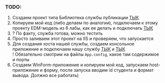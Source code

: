 ### TODO:
1) Создаем проект типа Библиотека службы публикации [ТЫК](https://github.com/DimaXDD/Course4/blob/master/7sem/%D0%9FWS%20(%D0%A1%D0%BC%D0%B5%D0%BB%D0%BE%D0%B2)/Lab7/%D0%A4%D0%BE%D1%82%D0%BE%20%D0%B4%D0%BB%D1%8F%20%D0%B3%D0%B0%D0%B9%D0%B4%D0%B0/1.png)<br/>
2) Копируем мой код (либо делаем по аналогии), подключаем к этому проекту EDM-модель из 6 лабы, как ее делать и подключать [ТЫК](https://github.com/DimaXDD/Course4/tree/master/7sem/%D0%9FWS%20(%D0%A1%D0%BC%D0%B5%D0%BB%D0%BE%D0%B2)/Lab6#readme)<br/>
3) ? По факту, служба готова, можно тестить<br/>
4) Просто заливаем этот проект на IIS и проверяем, что запускается<br/>
5) Для создания хоста нашей службы, создаем консольное приложение и подключаем нашу службу [ТЫК](https://github.com/DimaXDD/Course4/blob/master/7sem/%D0%9FWS%20(%D0%A1%D0%BC%D0%B5%D0%BB%D0%BE%D0%B2)/Lab7/%D0%A4%D0%BE%D1%82%D0%BE%20%D0%B4%D0%BB%D1%8F%20%D0%B3%D0%B0%D0%B9%D0%B4%D0%B0/2.png) и [ТЫК](https://github.com/DimaXDD/Course4/blob/master/7sem/%D0%9FWS%20(%D0%A1%D0%BC%D0%B5%D0%BB%D0%BE%D0%B2)/Lab7/%D0%A4%D0%BE%D1%82%D0%BE%20%D0%B4%D0%BB%D1%8F%20%D0%B3%D0%B0%D0%B9%D0%B4%D0%B0/3.png)<br/>
! Обязательно смотрим на файлы `App.config`, какое там содержимое и порты<br/>
6) Создаем WinForm-приложение и копируем мой код, запускаем host-приложение и форму, после запуска вводим id студента и формат вывода. Должно все работать)<br/>